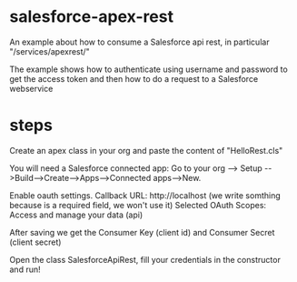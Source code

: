# salesforce-apex-rest
An example about how to consume a Salesforce api rest, in particular "/services/apexrest/"

The example shows how to authenticate using username and password to get the access token and then how to do a request to a Salesforce webservice

# steps

Create an apex class in your org and paste the content of "HelloRest.cls"

You will need a Salesforce connected app: 
Go to your org --> Setup -->Build-->Create-->Apps-->Connected apps-->New. 

Enable oauth settings.
Callback URL: http://localhost (we write somthing because is a required field, we won't use it)
Selected OAuth Scopes: Access and manage your data (api)

After saving we get the Consumer Key (client id) and Consumer Secret (client secret)

Open the class SalesforceApiRest, fill your credentials in the constructor and run!

